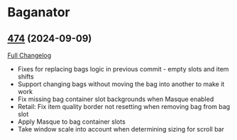 # Baganator

## [474](https://github.com/Baganator/Baganator/tree/474) (2024-09-09)
[Full Changelog](https://github.com/Baganator/Baganator/compare/473...474) 

- Fixes for replacing bags logic in previous commit - empty slots and item shifts  
- Support changing bags without moving the bag into another to make it work  
- Fix missing bag container slot backgrounds when Masque enabled  
- Retail: Fix item quality border not resetting when removing bag from bag slot  
- Apply Masque to bag container slots  
- Take window scale into account when determining sizing for scroll bar  
